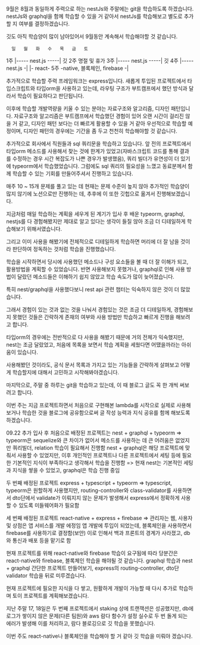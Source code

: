 9월은 8월과 동일하게 주력으로 하는 nestJs와 주말에는 git을 학습하도록 하겠습니다.
nestJs와 graphql을 함께 학습할 수 있을 거 같아서 nestJs를 학습해보고 별도로 추가할 지 여부를 결정하겠습니다.

깃도 아직 학습양이 많이 남아있어서 9월동안 계속해서 학습해야할 것 같습니다.

      일   월   화   수   목   금   토
1주        |-----  nest.js -----|  깃
2주              명절 및 휴가
3주        |-----  nest.js -----|  깃
4주        |-----  nest.js -| |- react-
5주        -native, 블록체인, firebase -|

추가적으로 학습할 주력 프레임워크는 express입니다. 새롭게 투입된 프로젝트에서 타입스크립트와 타입orm을 사용하고 있는데, 라우팅 구조가 부트캠프에서 했던 방식과 달라서 학습이 필요하다고 판단됩니다.

이후에 학습할 개발역량을 키울 수 있는 분야는 자료구조와 알고리즘, 디자인 패턴입니다.
자료구조와 알고리즘은 부트캠프에서 학습했던 경험이 있어 오랜 시간이 걸리진 않을 거 같고, 디자인 패턴 보다는 더 빠르게 활용할 수 있을 거 같아 우선적으로 학습할 예정이며, 디자인 패턴의 경우에는 기간을 좀 두고 천천히 학습해야할 것 같습니다.

추가적으로 회사에서 직원들과 sql 쿼리문을 학습하고 있습니다. 앞 전의 프로젝트에서 타입orm 메소드를 사용해서 찾는 것에 한계가 있었고(자바스크립트 코드를 통해 결과를 수정하는 경우 시간 복잡도가 나쁜 경우가 발생했음), 쿼리 빌더가 유연성이 더 있기에 typeorm에서 학습했었습니다. 그럼에도 sql 쿼리의 필요성을 느꼈고 동료분께서 함께 학습할 수 있는 기회를 만들어주셔서 진행하고 있습니다.

매주 10 ~ 15개 문제를 풀고 있는 데 현재는 문제 수준이 높지 않아 추가적인 학습양이 많지 않기에 노션으로만 진행하는 데, 추후에 이 또한 깃헙으로 옮겨서 진행해보겠습니다.



지금처럼 매일 학습하는 계획을 세우게 된 계기가 입사 후 배운 typeorm, graphql, nestjs를 다 경험해봤지만 제대로 알고 있다는 생각이 들질 않아 조금 더 디테일하게 학습해보기 위해서였습니다.

그리고 이미 사용을 해봤기에 전체적으로 디테일하게 학습하면 머리에 더 잘 남을 것이라 판단하여 정독하는 것처럼 학습을 진행했습니다.

학습을 시작하면서 당시에 사용했던 메소드나 구성 요소들을 볼 때 더 잘 이해가 되고, 활용방법을 계획할 수 있었습니다.
반면 사용해보지 못했거나, graphql로 인해 사용 방법이 달랐던 메소드들은 이해하기 쉽지 않았고 학습 속도가 많이 늦어졌습니다.

특히 nest/graphql을 사용했다보니 rest api 관련 챕터는 익숙하지 않은 것이 더 많았습니다.

그래서 경험이 있는 것과 없는 것을 나눠서 경험있는 것은 조금 더 디테일하게, 경험해보지 못했던 것들은 간략하게 존재의 여부와 사용 방법만 학습하고 빠르게 진행을 해보려고 합니다.

타입orm의 경우에는 전반적으로 다 사용을 해봤기 때문에 거의 전체가 익숙했지만, nest는 조금 달랐었고, 처음에 목록을 보면서 학습 계획을 세웠다면 어땠을까라는 아쉬움이 있습니다. 

사용해봤던 것이라도, 공식 문서 목록과 가지고 있는 기능들을 간략하게 살펴보고 어떻게 학습할지에 대해서 고민하고 시작해봐야겠습니다.

마지막으로, 주말 중 하루는 git을 학습하고 있는데, 이 때 블로그 글도 꼭 한 개씩 써보려고 합니다.

이번 주는 지금 프로젝트하면서 처음으로 구현해본 lambda를 시작으로 실제로 사용해보거나 학습한 것을 블로그에 공유함으로써 글 작성 능력과 지식 공유를 함께 해보도록 하겠습니다.

09.22 추가 
입사 후 처음으로 배정된 프로젝트는 nest + graphql + typeorm
=> typeorm은 sequelize와 큰 차이가 없어서 메소드를 사용하는 데 큰 어려움은 없었지만 
   쿼리빌더, relation 학습이 필요해서 진행함
   nest + graphql은 해당 프로젝트에 맞춰서 사용할 수 있었지만, 이후 개인적인 프로젝트나 다른 프로젝트에서 세팅 등에 필요한 기본적인 지식이 부족하다고 생각해서 학습을 진행함
   => 현재 nest는 기본적인 세팅과 지식을 쌓을 수 있었고, graphql은 학습 진행 중임
 
두 번째 배정된 프로젝트 express + typescript + typeorm
=> typescript, typeorm은 원할하게 사용했지만, routing-controller와 class-validator를 사용하면서 dto단에서 validate가 이뤄지지 않는 문제가 발생해서
   express에서 정확하게 사용할 수 있도록 미들웨어화가 필요함

세 번째 배정된 프로젝트 react-native + express + firebase
=> 관리자는 웹, 사용자 및 상점은 앱 서비스를 개발 에정임
   앱 개발에 투입이 되었는데, 블록체인을 사용하면서 firebase를 사용하기로 결정함(보안)
   이로 인해서 백과 프론트의 경계가 사라졌고, db와 통신과 배포 등을 맡기로 함

현재 프로젝트를 위해 react-native와 firebase 학습이 요구됨에 따라 당분간은 react-native와 firebase, 블록체인 학습을 해야될 것 같습니다.
graphql 학습과 nest + graphql 간단한 프로젝트 만들어보기, express의 routing-controller, dto단 validator 학습을 뒤로 미루겠습니다.

현재 프로젝트에 필요한 지식을 다 쌓고, 원활하게 개발이 가능할 때 다시 추가로 학습하며 토이 프로젝트를 계획해보겠습니다.

지난 주말 17, 18일은 두 번째 프로젝트에서 staking 상에 트랜잭션은 성공했지만, db에 로그가 쌓이지 않은 문제(다른 팀원)와 aws 람다 함수가 설정 실수로 두 번 돌게 되는 에러가 발생해
이를 처리하고, 람다 블로깅으로 깃 학습을 못했습니다.

이번 주도 react-native나 블록체인을 학습해야 할 거 같아 깃 학습을 미뤄야 겠습니다.
